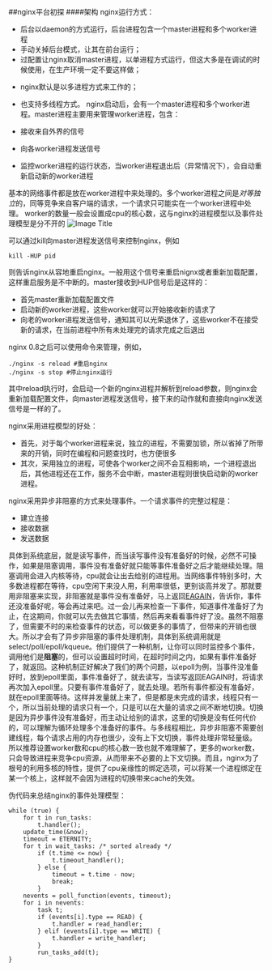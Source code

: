 ##nginx平台初探
####架构
nginx运行方式：

 + 后台以daemon的方式运行，后台进程包含一个master进程和多个worker进程
 + 手动关掉后台模式，让其在前台运行；
 + 过配置让nginx取消master进程，以单进程方式运行，但这大多是在调试的时候使用，在生产环境一定不要这样做；
* nginx默认是以多进程方式来工作的；
* 也支持多线程方式。
nginx启动后，会有一个master进程和多个worker进程。master进程主要用来管理worker进程，包含：

* 接收来自外界的信号
* 向各worker进程发送信号
* 监控worker进程的运行状态，当worker进程退出后（异常情况下），会自动重新启动新的worker进程

基本的网络事件都是放在worker进程中来处理的。多个worker进程之间是*对等独立*的，同等竞争来自客户端的请求，一个请求只可能实在一个worker进程中处理。
worker的数量一般会设置成cpu的核心数，这与nginx的进程模型以及事件处理模型是分不开的
![Image Title](https://github-camo.global.ssl.fastly.net/3856f1506eeb546785ac5ffd44a31dc4e3879dd3/687474703a2f2f74656e67696e652e74616f62616f2e6f72672f626f6f6b2f5f696d616765732f636861707465722d322d312e504e47)

可以通过kill向master进程发送信号来控制nginx，例如 
    
    kill -HUP pid
    
则告诉nginx从容地重启nginx。一般用这个信号来重启nignx或者重新加载配置，这样重启服务是不中断的。master接收到HUP信号后是这样的：

* 首先master重新加载配置文件
* 启动新的worker进程，这些worker就可以开始接收新的请求了
* 向老的worker进程发送信号，通知其可以光荣退休了，这些worker不在接受新的请求，在当前进程中所有未处理完的请求完成之后退出

nginx 0.8之后可以使用命令来管理，例如，

    ./nginx -s reload #重启nginx
    ./nginx -s stop #停止nginx运行
    
其中reload执行时，会启动一个新的nginx进程并解析到reload参数，则nginx会重新加载配置文件，向master进程发送信号，接下来的动作就和直接向nginx发送信号是一样的了。

nginx采用进程模型的好处：

* 首先，对于每个worker进程来说，独立的进程，不需要加锁，所以省掉了所带来的开销，同时在编程和问题查找时，也方便很多
* 其次，采用独立的进程，可使各个worker之间不会互相影响，一个进程退出后，其他进程还在工作，服务不会中断，master进程则很快启动新的worker进程。

nginx采用异步非阻塞的方式来处理事件。一个请求事件的完整过程是：

* 建立连接
* 接收数据
* 发送数据

具体到系统底层，就是读写事件，而当读写事件没有准备好的时候，必然不可操作，如果是阻塞调用，事件没有准备好就只能等事件准备好之后才能继续处理。阻塞调用会进入内核等待，cpu就会让出去给别的进程用。当网络事件特别多时，大多数进程都在等待，cpu空闲下来没人用，利用率很低，更别谈高并发了。那就要用非阻塞来实现，非阻塞就是事件没有准备好，马上返回[EAGAIN](http://blog.sina.com.cn/s/blog_48d5933f0100qnso.html)，告诉你，事件还没准备好呢，等会再过来吧。过一会儿再来检查一下事件，知道事件准备好了为止，在这期间，你就可以先去做其它事情，然后再来看看事件好了没。虽然不阻塞了，但需要不时的来检查事件的状态，可以做更多的事情了，但带来的开销也很大。所以才会有了异步非阻塞的事件处理机制，具体到系统调用就是select/poll/epoll/kqueue。他们提供了一种机制，让你可以同时监控多个事件，调用他们是**阻塞**的，但可以设置超时时间，在超时时间之内，如果有事件准备好了，就返回。这种机制正好解决了我们的两个问题，以epoll为例，当事件没准备好时，放到epoll里面，事件准备好了，就去读写，当读写返回EAGAIN时，将请求再次加入epoll里。只要有事件准备好了，就去处理。若所有事件都没有准备好，就在epoll里面等待。这样并发量就上来了，但是都是未完成的请求，线程只有一个，所以当前处理的请求只有一个，只是可以在大量的请求之间不断地切换。切换是因为异步事件没有准备好，而主动让给别的请求，这里的切换是没有任何代价的，可以理解为循环处理多个准备好的事件。与多线程相比，异步非阻塞不需要创建线程，每个请求占用的内存也很少，没有上下文切换，事件处理非常轻量级。
所以推荐设置worker数和cpu的核心数一致也就不难理解了，更多的worker数，只会导致进程来竞争cpu资源，从而带来不必要的上下文切换。而且，nginx为了根号的利用多核的特性，提供了cpu亲缘性的绑定选项，可以将某一个进程绑定在某一个核上，这样就不会因为进程的切换带来cache的失效。

伪代码来总结nginx的事件处理模型：

    while (true) {
        for t in run_tasks:
            t.handler();
        update_time(&now);
        timeout = ETERNITY;
        for t in wait_tasks: /* sorted already */
            if (t.time <= now) {
                t.timeout_handler();
            } else {
                timeout = t.time - now;
                break;
            }
        nevents = poll_function(events, timeout);
        for i in nevents:
            task t;
            if (events[i].type == READ) {
                t.handler = read_handler;
            } elif (events[i].type == WRITE) {
                t.handler = write_handler;
            }
            run_tasks_add(t);
    }
